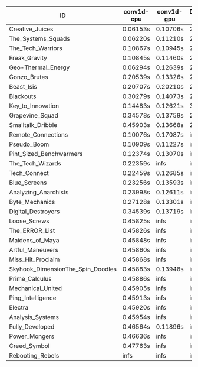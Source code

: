 |ID|conv1d-cpu|conv1d-gpu|DWSPConv2D-gpu|gemm-gpu|avg|
|-|-|-|-|-|-|
|Creative_Juices|0.06153s|0.10706s|2.78676s|1.69342s|1.16219s|
|The_Systems_Squads|0.06220s|0.11210s|2.78207s|1.77938s|1.18394s|
|The_Tech_Warriors|0.10867s|0.10945s|2.86208s|1.76855s|1.21219s|
|Freak_Gravity|0.10845s|0.11460s|2.84377s|1.78422s|1.21276s|
|Geo-Thermal_Energy|0.06294s|0.12639s|2.81009s|1.87793s|1.21934s|
|Gonzo_Brutes|0.20539s|0.13326s|2.93802s|1.78038s|1.26426s|
|Beast_Isis|0.20707s|0.20210s|2.78218s|1.91869s|1.27751s|
|Blackouts|0.30279s|0.14073s|2.82168s|1.87671s|1.28547s|
|Key_to_Innovation|0.14483s|0.12621s|3.01669s|2.07880s|1.34163s|
|Grapevine_Squad|0.34578s|0.13759s|2.85046s|2.44585s|1.44492s|
|Smalltalk_Dribble|0.45903s|0.13668s|2.95664s|4.32808s|1.97010s|
|Remote_Connections|0.10076s|0.17087s|infs|4.37972s|infs|
|Pseudo_Boom|0.10909s|0.11227s|infs|1.79094s|infs|
|Pint_Sized_Benchwarmers|0.12374s|0.13070s|infs|1.74612s|infs|
|The_Tech_Wizards|0.22359s|infs|infs|4.39450s|infs|
|Tech_Connect|0.22459s|0.12685s|infs|1.90479s|infs|
|Blue_Screens|0.23256s|0.13593s|infs|2.53662s|infs|
|Analyzing_Anarchists|0.23998s|0.12611s|infs|2.53370s|infs|
|Byte_Mechanics|0.27128s|0.13301s|infs|4.37062s|infs|
|Digital_Destroyers|0.34539s|0.13719s|infs|1.94171s|infs|
|Loose_Screws|0.45825s|infs|infs|4.36684s|infs|
|The_ERROR_List|0.45826s|infs|infs|4.38380s|infs|
|Maidens_of_Maya|0.45848s|infs|infs|4.38331s|infs|
|Artful_Maneuvers|0.45860s|infs|infs|4.41035s|infs|
|Miss_Hit_Proclaim|0.45868s|infs|infs|4.36520s|infs|
|Skyhook_DimensionThe_Spin_Doodles|0.45883s|0.13948s|infs|infs|infs|
|Prime_Calculus|0.45886s|infs|infs|4.37524s|infs|
|Mechanical_United|0.45905s|infs|infs|4.38989s|infs|
|Ping_Intelligence|0.45913s|infs|infs|4.37711s|infs|
|Electra|0.45920s|infs|infs|4.38117s|infs|
|Analysis_Systems|0.45954s|infs|infs|4.38250s|infs|
|Fully_Developed|0.46564s|0.11896s|infs|4.37346s|infs|
|Power_Mongers|0.46636s|infs|infs|4.38690s|infs|
|Creed_Symbol|0.47763s|infs|infs|4.34874s|infs|
|Rebooting_Rebels|infs|infs|infs|2.53547s|infs|
